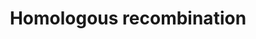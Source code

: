 ---
annotations:
- type: Pathway Ontology
  value: homologous recombination pathway of double-strand break repair
authors:
- MaintBot
- Khanspers
- Thomas
- Christine Chichester
description: 'Homologous recombination, also known as general recombination, is a
  type of genetic recombination in which nucleotide sequences are exchanged between
  two similar or identical strands of DNA.  Source: [[wikipedia:Homologous_recombination|Wikipedia]]'
last-edited: 2015-03-21
organisms:
- Anopheles gambiae
redirect_from:
- /index.php/Pathway:WP1234
- /instance/WP1234
schema-jsonld:
- '@context': https://schema.org/
  '@id': https://wikipathways.github.io/pathways/WP1234.html
  '@type': Dataset
  creator:
    '@type': Organization
    name: WikiPathways
  description: 'Homologous recombination, also known as general recombination, is
    a type of genetic recombination in which nucleotide sequences are exchanged between
    two similar or identical strands of DNA.  Source: [[wikipedia:Homologous_recombination|Wikipedia]]'
  keywords:
  - RAD52
  - POLD1
  - NBN
  - RPA1 ?
  - RAD51
  - POLD4
  - BRCA2
  - RAD54B
  - MRE11A
  - ATM
  - RAD50
  - POLD3
  - POLD2
  license: CC0
  name: Homologous recombination
seo: CreativeWork
title: Homologous recombination
wpid: WP1234
---